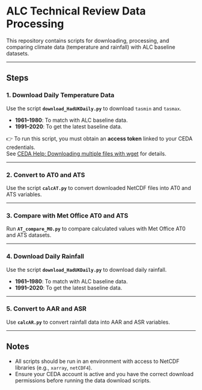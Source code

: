 # ALC Technical Review Data Processing

This repository contains scripts for downloading, processing, and comparing climate data (temperature and rainfall) with ALC baseline datasets.

---

## Steps

### 1. Download Daily Temperature Data
Use the script **`download_HadUKDaily.py`** to download `tasmin` and `tasmax`.

- **1961–1980**: To match with ALC baseline data.  
- **1991–2020**: To get the latest baseline data.  

👉 To run this script, you must obtain an **access token** linked to your CEDA credentials.  
See [CEDA Help: Downloading multiple files with wget](https://help.ceda.ac.uk/article/5191-downloading-multiple-files-with-wget) for details.

---

### 2. Convert to AT0 and ATS
Use the script **`calcAT.py`** to convert downloaded NetCDF files into AT0 and ATS variables.

---

### 3. Compare with Met Office AT0 and ATS
Run **`AT_compare_MO.py`** to compare calculated values with Met Office AT0 and ATS datasets.

---

### 4. Download Daily Rainfall
Use the script **`download_HadUKDaily.py`** to download daily rainfall.

- **1961–1980**: To match with ALC baseline data.  
- **1991–2020**: To get the latest baseline data.  

---

### 5. Convert to AAR and ASR
Use **`calcAR.py`** to convert rainfall data into AAR and ASR variables.

---

## Notes
- All scripts should be run in an environment with access to NetCDF libraries (e.g., `xarray`, `netCDF4`).  
- Ensure your CEDA account is active and you have the correct download permissions before running the data download scripts.  
